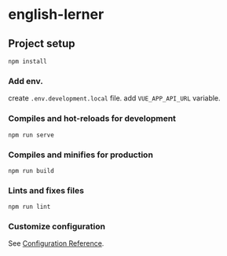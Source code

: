 # english-lerner

## Project setup
```
npm install
```

### Add env.
create `.env.development.local` file.
add `VUE_APP_API_URL` variable.

### Compiles and hot-reloads for development
```
npm run serve
```

### Compiles and minifies for production
```
npm run build
```

### Lints and fixes files
```
npm run lint
```

### Customize configuration
See [Configuration Reference](https://cli.vuejs.org/config/).
